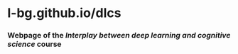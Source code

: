 # l-bg.github.io/dlcs
### Webpage of the *Interplay between deep learning and cognitive science* course
